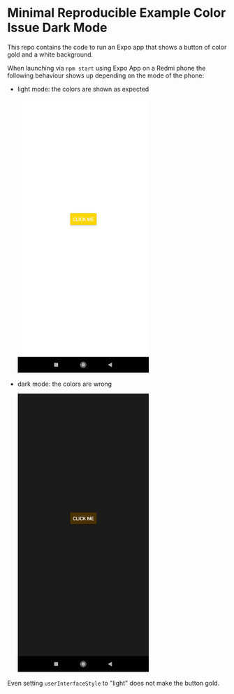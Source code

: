 # Minimal Reproducible Example Color Issue Dark Mode

This repo contains the code to run an Expo app that shows a button of color gold and a white background.

When launching via `npm start` using Expo App on a Redmi phone the following behaviour shows up depending on the mode of the phone:

- light mode: the colors are shown as expected

  <!-- ![light](./screenshots/light_mode.jpg) -->
  <img src="./screenshots/light_mode.jpg" width="300">

- dark mode: the colors are wrong

  <img src="./screenshots/dark_mode.jpg" width="300">

Even setting `userInterfaceStyle` to "light" does not make the button gold.
